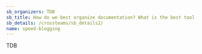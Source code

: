 ```yaml
---
sb_organizers: TDB 
sb_title: How do we best organize documentation? What is the best tool, strategy (inwards & outwards, googleTeam? vendor Lock-In trap)?
sb_details: /crossteams/sb_details2/
name: speed-blogging
---
```


TDB
